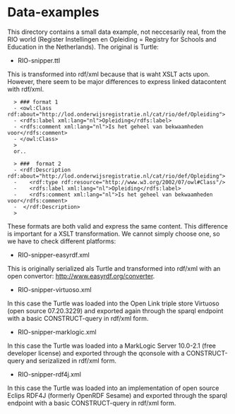 # Data-examples

This directory contains  a small data example, not neccesarily real, from the RIO world (Register Instellingen en Opleiding = Registry for Schools and Education in the Netherlands). The original is Turtle:

* RIO-snipper.ttl

This is transformed into rdf/xml because that is waht XSLT acts upon. However, there seem to be major differences to express linked datacontent with rdf/xml. 

      > ### format 1
      - <owl:Class rdf:about="http://lod.onderwijsregistratie.nl/cat/rio/def/Opleiding">
      -	<rdfs:label xml:lang="nl">Opleiding</rdfs:label>
      -	<rdfs:comment xml:lang="nl">Is het geheel van bekwaamheden voor</rdfs:comment>
      - </owl:Class>
      >
      or..

      > ###  format 2
      - <rdf:Description rdf:about="http://lod.onderwijsregistratie.nl/cat/rio/def/Opleiding">
      -    <rdf:type rdf:resource="http://www.w3.org/2002/07/owl#Class"/>
      -    <rdfs:label xml:lang="nl">Opleiding</rdfs:label>
      -    <rdfs:comment xml:lang="nl">Is het geheel van bekwaamheden voor</rdfs:comment>
      -  </rdf:Description>
      >

These formats are both valid and express the same content. This difference is important for a XSLT transformation.  We cannot simply choose one, so we have to check different platforms:

* RIO-snipper-easyrdf.xml

This is originally serialized als Turtle and transformed into  rdf/xml  with an open convertor: 
http://www.easyrdf.org/converter. 

* RIO-snipper-virtuoso.xml

In this case the Turtle was loaded into the Open Link triple store Virtuoso (open source 07.20.3229) and exported again through the sparql endpoint with a basic CONSTRUCT-query in rdf/xml form.

* RIO-snipper-marklogic.xml

In this case the Turtle was loaded into a MarkLogic Server 10.0-2.1 (free developer license) and exported through the qconsole with a CONSTRUCT-query and  serizalized in rdf/xml form.

* RIO-snipper-rdf4j.xml

In this case the Turtle was loaded into an implementation of  open source Eclips RDF4J (formerly OpenRDF Sesame) and exported through the sparql endpoint with a basic CONSTRUCT-query in rdf/xml form.







